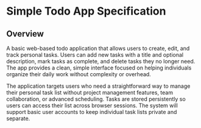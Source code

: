 # Simple Todo App Specification

## Overview

A basic web-based todo application that allows users to create, edit, and track personal tasks. Users can add new tasks with a title and optional description, mark tasks as complete, and delete tasks they no longer need. The app provides a clean, simple interface focused on helping individuals organize their daily work without complexity or overhead.

The application targets users who need a straightforward way to manage their personal task list without project management features, team collaboration, or advanced scheduling. Tasks are stored persistently so users can access their list across browser sessions. The system will support basic user accounts to keep individual task lists private and separate.